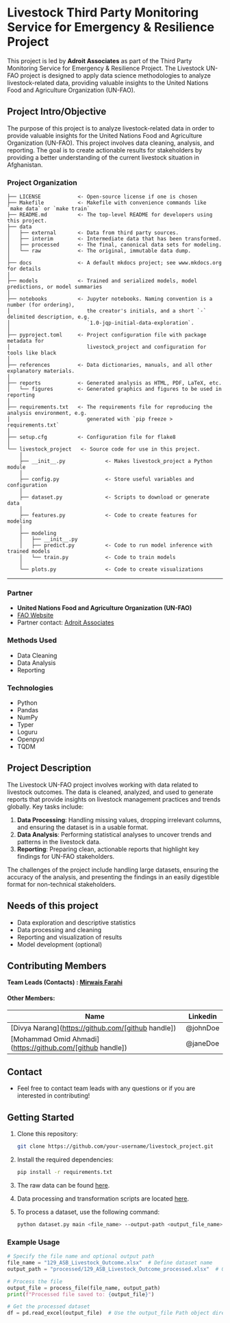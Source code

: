 # Livestock  Third Party Monitoring Service for Emergency & Resilience Project

This project is led by **Adroit Associates** as part of the Third Party Monitoring Service for Emergency \& Resilience Project. The Livestock UN-FAO project is designed to apply data science methodologies to analyze livestock-related data, providing valuable insights to the United Nations Food and Agriculture Organization (UN-FAO).

## Project Intro/Objective
The purpose of this project is to analyze livestock-related data in order to provide valuable insights for the United Nations Food and Agriculture Organization (UN-FAO). This project involves data cleaning, analysis, and reporting. The goal is to create actionable results for stakeholders by providing a better understanding of the current livestock situation in Afghanistan.

### Project Organization

```
├── LICENSE            <- Open-source license if one is chosen
├── Makefile           <- Makefile with convenience commands like `make data` or `make train`
├── README.md          <- The top-level README for developers using this project.
├── data
│   ├── external       <- Data from third party sources.
│   ├── interim        <- Intermediate data that has been transformed.
│   ├── processed      <- The final, canonical data sets for modeling.
│   └── raw            <- The original, immutable data dump.
│
├── docs               <- A default mkdocs project; see www.mkdocs.org for details
│
├── models             <- Trained and serialized models, model predictions, or model summaries
│
├── notebooks          <- Jupyter notebooks. Naming convention is a number (for ordering),
│                         the creator's initials, and a short `-` delimited description, e.g.
│                         `1.0-jqp-initial-data-exploration`.
│
├── pyproject.toml     <- Project configuration file with package metadata for 
│                         livestock_project and configuration for tools like black
│
├── references         <- Data dictionaries, manuals, and all other explanatory materials.
│
├── reports            <- Generated analysis as HTML, PDF, LaTeX, etc.
│   └── figures        <- Generated graphics and figures to be used in reporting
│
├── requirements.txt   <- The requirements file for reproducing the analysis environment, e.g.
│                         generated with `pip freeze > requirements.txt`
│
├── setup.cfg          <- Configuration file for flake8
│
└── livestock_project   <- Source code for use in this project.
    │
    ├── __init__.py             <- Makes livestock_project a Python module
    │
    ├── config.py               <- Store useful variables and configuration
    │
    ├── dataset.py              <- Scripts to download or generate data
    │
    ├── features.py             <- Code to create features for modeling
    │
    ├── modeling                
    │   ├── __init__.py 
    │   ├── predict.py          <- Code to run model inference with trained models          
    │   └── train.py            <- Code to train models
    │
    └── plots.py                <- Code to create visualizations
```

--------

### Partner
* **United Nations Food and Agriculture Organization (UN-FAO)**
* [FAO Website](https://www.fao.org)
* Partner contact: [Adroit Associates](https://adroitassociates.org)

### Methods Used
* Data Cleaning
* Data Analysis
* Reporting

### Technologies
* Python
* Pandas
* NumPy
* Typer
* Loguru
* Openpyxl
* TQDM

## Project Description
The Livestock UN-FAO project involves working with data related to livestock outcomes. The data is cleaned, analyzed, and used to generate reports that provide insights on livestock management practices and trends globally. Key tasks include:

1. **Data Processing**: Handling missing values, dropping irrelevant columns, and ensuring the dataset is in a usable format.
2. **Data Analysis**: Performing statistical analyses to uncover trends and patterns in the livestock data.
3. **Reporting**: Preparing clean, actionable reports that highlight key findings for UN-FAO stakeholders.

The challenges of the project include handling large datasets, ensuring the accuracy of the analysis, and presenting the findings in an easily digestible format for non-technical stakeholders.

## Needs of this project

- Data exploration and descriptive statistics
- Data processing and cleaning
- Reporting and visualization of results
- Model development (optional)

## Contributing Members

**Team Leads (Contacts) : [Mirwais Farahi](https://linkedin.com/in/mfarahi/)**

#### Other Members:

|Name     |  Linkedin   | 
|---------|-----------------|
|[Divya Narang](https://github.com/[github handle])| @johnDoe |
|[Mohammad Omid Ahmadi](https://github.com/[github handle]) |     @janeDoe    |

## Contact
* Feel free to contact team leads with any questions or if you are interested in contributing!

## Getting Started

1. Clone this repository:
    ```bash
    git clone https://github.com/your-username/livestock_project.git
    ```

2. Install the required dependencies:
    ```bash
    pip install -r requirements.txt
    ```

3. The raw data can be found [here](data/raw/).

4. Data processing and transformation scripts are located [here](scripts/).

5. To process a dataset, use the following command:
    ```bash
    python dataset.py main <file_name> --output-path <output_file_name>
    ```

### Example Usage

```python
# Specify the file name and optional output path
file_name = "129_ASB_Livestock_Outcome.xlsx"  # Define dataset name
output_path = "processed/129_ASB_Livestock_Outcome_processed.xlsx"  # Optional, can be None

# Process the file
output_file = process_file(file_name, output_path)
print(f"Processed file saved to: {output_file}")

# Get the processed dataset
df = pd.read_excel(output_file)  # Use the output_file Path object directly

